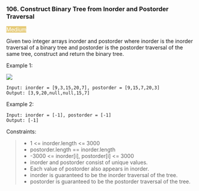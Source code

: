 <h3>106. Construct Binary Tree from Inorder and Postorder Traversal</h3>

<span style="background-color:e6cb78; color:white">Medium</span>

Given two integer arrays inorder and postorder where inorder is the inorder traversal of a binary tree and postorder is the postorder traversal of the same tree, construct and return the binary tree.



Example 1:

![](https://assets.leetcode.com/uploads/2021/02/19/tree.jpg)

    Input: inorder = [9,3,15,20,7], postorder = [9,15,7,20,3]
    Output: [3,9,20,null,null,15,7]

Example 2:

    Input: inorder = [-1], postorder = [-1]
    Output: [-1]



Constraints:

> - 1 <= inorder.length <= 3000
> - postorder.length == inorder.length
> - -3000 <= inorder[i], postorder[i] <= 3000
> - inorder and postorder consist of unique values.
> - Each value of postorder also appears in inorder.
> - inorder is guaranteed to be the inorder traversal of the tree.
> - postorder is guaranteed to be the postorder traversal of the tree.

